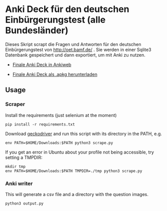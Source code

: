 # Anki Deck für den deutschen Einbürgerungstest (alle Bundesländer)

Dieses Skript scrapt die Fragen und Antworten für den deutschen Einbürgerungstest von http://oet.bamf.de/ .
Sie werden in einer Sqlite3 Datenbank gespeichert und dann exportiert, um mit Anki zu nutzen.

* [Finale Anki Deck in Ankiweb](https://ankiweb.net/shared/info/1428016787)

* [Finale Anki Deck als .apkg herunterladen](https://github.com/ignamv/einbuergerungstest/releases)

## Usage

### Scraper

Install the requirements (just selenium at the moment)

```
pip install -r requirements.txt
```

Download [geckodriver](https://github.com/mozilla/geckodriver/releases)
and run this script with its directory in the PATH, e.g.

```
env PATH=$HOME/Downloads:$PATH python3 scrape.py
```

If you get an error in Ubuntu about your profile not being accessible,
try setting a TMPDIR:

```
mkdir tmp
env PATH=$HOME/Downloads:$PATH TMPDIR=./tmp python3 scrape.py
```

### Anki writer

This will generate a csv file and a directory with the question images.

```
python3 output.py
```
